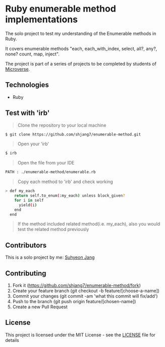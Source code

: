 # Ruby enumerable method implementations

The solo project to test my understanding of the Enumerable methods in Ruby.

It covers enumerable methods "each, each_with_index, select, all?, any?, none? count, map, inject".

The project is part of a series of projects to be completed by students of [Microverse](https://www.microverse.org/ "The Global School for Remote Software Developers!").

## Technologies

- Ruby

## Test with 'irb'

> Clone the repository to your local machine

```sh
$ git clone https://github.com/shjang7/enumerable-method.git
```

> Open your 'irb'

```sh
$ irb
```

> Open the file from your IDE

```sh
PATH : ./enumerable-method/enumerable.rb
```

> Copy each method to 'irb' and check working

```sh
> def my_each
    return self.to_enum(:my_each) unless block_given?
    for i in self
      yield(i)
    end
  end
```

> If the method included related method(i.e. my_each), also you would test the related method previously


## Contributors

This is a solo project by me: [Suhyeon Jang](https://github.com/shjang7)

## Contributing

1. Fork it (https://github.com/shjang7/enumerable-method/fork)
2. Create your feature branch (git checkout -b feature/[choose-a-name])
3. Commit your changes (git commit -am 'what this commit will fix/add')
4. Push to the branch (git push origin feature/[chosen-name])
5. Create a new Pull Request

## License

This project is licensed under the MIT License - see the [LICENSE](./LICENSE.md) file for details
